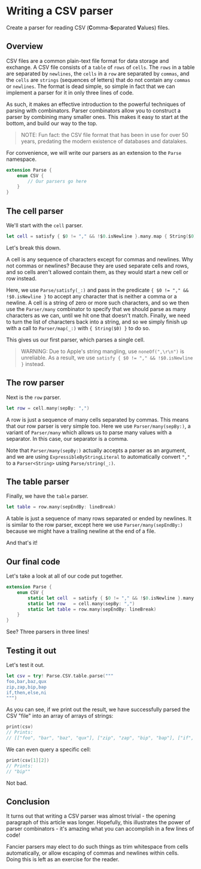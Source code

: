 # Writing a CSV parser

Create a parser for reading CSV (**C**omma-**S**eparated **V**alues) files.

## Overview

CSV files are a common plain-text file format for data storage and exchange. A CSV file consists of a `table` of `rows` of `cells`. The `rows` in a table are separated by `newlines`, the `cells` in a `row` are separated by `commas`, and the `cells` are `strings` (sequences of letters) that do not contain any `commas` or `newlines`. The format is dead simple, so simple in fact that we can implement a parser for it in only three lines of code.

As such, it makes an effective introduction to the powerful techniques of parsing with combinators. Parser combinators allow you to construct a parser by combining many smaller ones. This makes it easy to start at the bottom, and build our way to the top.

> NOTE: Fun fact: the CSV file format that has been in use for over 50 years, predating the modern existence of databases and datalakes.

For convenience, we will write our parsers as an extension to the ``Parse`` namespace.

```swift
extension Parse {
    enum CSV {
        // Our parsers go here
    }
}
```

## The cell parser

We'll start with the `cell` parser.

```swift
let cell = satisfy { $0 != "," && !$0.isNewline }.many.map { String($0) }
```

Let's break this down. 

A cell is any sequence of characters except for commas and newlines. Why not commas or newlines? Because they are used separate cells and rows, and so cells aren't allowed contain them, as they would start a new cell or row instead.

Here, we use ``Parse/satisfy(_:)`` and pass in the predicate `{ $0 != "," && !$0.isNewline }` to accept any character that is neither a comma or a newline. A cell is a string of zero or more such characters, and so we then use the ``Parser/many`` combinator to specify that we should parse as many characters as we can, until we hit one that doesn't match. Finally, we need to turn the list of characters back into a string, and so we simply finish up with a call to ``Parser/map(_:)`` with `{ String($0) }` to do so.

This gives us our first parser, which parses a single cell.

> WARNING: Due to Apple's string mangling, use `noneOf(",\r\n")` is unreliable. As a result, we use `satisfy { $0 != "," && !$0.isNewline }` instead.

## The row parser

Next is the `row` parser.

```swift
let row = cell.many(sepBy: ",")
```

A row is just a sequence of many cells separated by commas. This means that our row parser is very simple too. Here we use ``Parser/many(sepBy:)``, a variant of ``Parser/many`` which allows us to parse many values with a separator. In this case, our separator is a comma.

Note that ``Parser/many(sepBy:)`` actually accepts a parser as an argument, and we are using `ExpressibleByStringLiteral` to automatically convert `","` to a `Parser<String>` using ``Parse/string(_:)``.

## The table parser

Finally, we have the `table` parser.

```swift
let table = row.many(sepEndBy: lineBreak)
```

A table is just a sequence of many rows separated or ended by newlines. It is similar to the row parser, except here we use ``Parser/many(sepEndBy:)`` because we might have a trailing newline at the end of a file.

And that's it!

## Our final code

Let's take a look at all of our code put together.

```swift
extension Parse {
    enum CSV {
        static let cell  = satisfy { $0 != "," && !$0.isNewline }.many.map { String($0) }
        static let row   = cell.many(sepBy: ",")
        static let table = row.many(sepEndBy: lineBreak)
    }
}
```

See? Three parsers in three lines!

## Testing it out

Let's test it out.

```swift
let csv = try! Parse.CSV.table.parse("""
foo,bar,baz,qux
zip,zap,bip,bap
if,then,else,ni
""")
```

As you can see, if we print out the result, we have successfully parsed the CSV "file" into an array of arrays of strings:

```swift
print(csv)
// Prints:
// [["foo", "bar", "baz", "qux"], ["zip", "zap", "bip", "bap"], ["if", "then", "else", "ni"]]
```

We can even query a specific cell:

```swift
print(csv[1][2])
// Prints:
// "bip""
```

Not bad.

## Conclusion

It turns out that writing a CSV parser was almost trivial - the opening paragraph of this article was longer. Hopefully, this illustrates the power of parser combinators - it's amazing what you can accomplish in a few lines of code!

Fancier parsers may elect to do such things as trim whitespace from cells automatically, or allow escaping of commas and newlines within cells. Doing this is left as an exercise for the reader.



